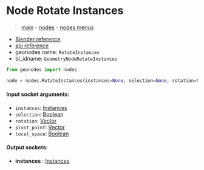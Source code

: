 # Node Rotate Instances

> [main](../structure.md) - [nodes](nodes.md) - [nodes menus](nodes_menus.md)

- [Blender reference](https://docs.blender.org/manual/en/latest/modeling/geometry_nodes/instances/rotate_instances.html)
- [api reference](https://docs.blender.org/api/current/bpy.types.GeometryNodeRotateInstances.html)
- geonodes name: `RotateInstances`
- bl_idname: `GeometryNodeRotateInstances`

```python
from geonodes import nodes

node = nodes.RotateInstances(instances=None, selection=None, rotation=None, pivot_point=None, local_space=None)
```

#### Input socket arguments:

- `instances`: [Instances](Instances.md)
- `selection`: [Boolean](Boolean.md)
- `rotation`: [Vector](Vector.md)
- `pivot_point`: [Vector](Vector.md)
- `local_space`: [Boolean](Boolean.md)

#### Output sockets:

- **instances** : [Instances](Instances.md)


